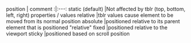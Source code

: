 position | comment 
:|:---:
static (default) |Not affected by tblr (top, bottom, left, right) properties / values
relative |tblr values cause element to be moved from its normal position
absolute |positioned relative to its parent element that is positioned "relative"
fixed |positioned relative to the viewport
sticky |positioned based on scroll position

